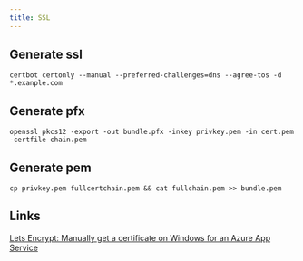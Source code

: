 ```yaml
---
title: SSL
---
```


## Generate ssl
```
certbot certonly --manual --preferred-challenges=dns --agree-tos -d *.exanple.com
```

## Generate pfx
```
openssl pkcs12 -export -out bundle.pfx -inkey privkey.pem -in cert.pem -certfile chain.pem
```

## Generate pem
```
cp privkey.pem fullcertchain.pem && cat fullchain.pem >> bundle.pem
```

## Links

[Lets Encrypt: Manually get a certificate on Windows for an Azure App Service](https://rajbos.github.io/blog/2019/08/27/LetsEncrypt-Windows)
